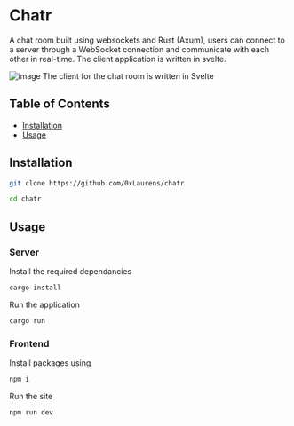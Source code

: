 # Chatr
A chat room built using websockets and Rust (Axum), users can connect to a server through a WebSocket connection and communicate with each other in real-time. 
The client application is written in svelte.

![image](https://user-images.githubusercontent.com/64641417/224757083-dcb7218e-614a-489e-a823-0ceefef23bcd.png)
The client for the chat room is written in Svelte

## Table of Contents
* [Installation](#Installation)
* [Usage](#Usage)

## Installation
```sh
git clone https://github.com/0xLaurens/chatr
```
```sh
cd chatr
```

## Usage

### Server
Install the required dependancies
```rust
cargo install
```
Run the application
```rust
cargo run
```
### Frontend
Install packages using
```sh
npm i 
```
Run the site
```sh
npm run dev
```
